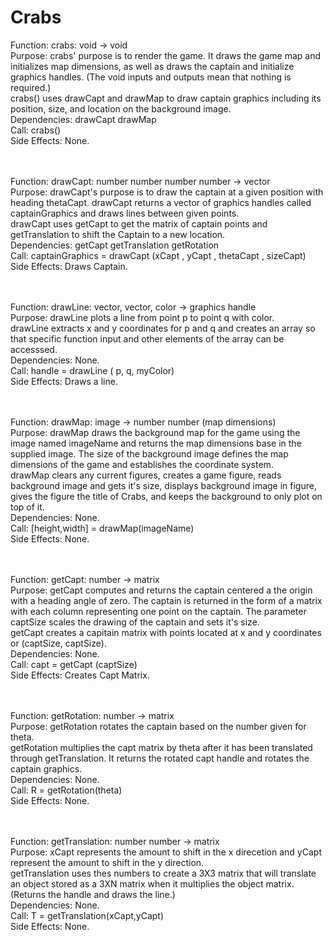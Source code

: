 # Crabs

Function: crabs: void -> void <br>
Purpose: crabs' purpose is to render the game. It draws the game map and initializes map dimensions, as well as draws the captain and initialize graphics handles. (The void inputs and outputs mean that nothing is required.) <br>
crabs() uses drawCapt and drawMap to draw captain graphics including its position, size, and location on the background image. <br>
Dependencies: drawCapt drawMap <br>
Call: crabs() <br>
Side Effects: None. <br>
<br>
<br>


Function: drawCapt: number number number number -> vector <br>
Purpose: drawCapt's purpose is to draw the captain at a given position with heading thetaCapt. drawCapt returns a vector of graphics handles called captainGraphics and draws lines between given points. <br>
drawCapt uses getCapt to get the matrix of captain points and getTranslation to shift the Captain to a new location. <br>
Dependencies: getCapt getTranslation getRotation <br>
Call: captainGraphics = drawCapt (xCapt , yCapt , thetaCapt , sizeCapt) <br>
Side Effects: Draws Captain. <br>
<br>
<br>


Function: drawLine: vector, vector, color -> graphics handle <br>
Purpose: drawLine plots a line from point p to point q with color. <br>
drawLine extracts x and y coordinates for p and q and creates an array so that specific function input and other elements of the array can be accesssed. <br>
Dependencies: None. <br>
Call: handle = drawLine ( p, q, myColor) <br>
Side Effects: Draws a line. <br>
<br>
<br>


Function: drawMap: image -> number number (map dimensions) <br>
Purpose: drawMap draws the background map for the game using the image named imageName and returns the map dimensions base in the supplied image. The size of the background image defines the map dimensions of the game and establishes the coordinate system. <br>
drawMap clears any current figures, creates a game figure, reads background image and gets it's size, displays background image in figure, gives the figure the title of Crabs, and keeps the background to only plot on top of it. <br>
Dependencies: None. <br>
Call: [height,width] = drawMap(imageName) <br>
Side Effects: None.  <br>
<br>
<br>


Function: getCapt: number -> matrix <br>
Purpose: getCapt computes and returns the captain centered a the origin with a heading angle of zero. The captain is returned in the form of a matrix with each column representing one point on the captain. The parameter captSize scales the drawing of the captain and sets it's size. <br>
getCapt creates a capitain matrix with points located at x and y coordinates or (captSize, captSize). <br>
Dependencies: None. <br> 
Call: capt = getCapt (captSize) <br>
Side Effects: Creates Capt Matrix. <br>
<br>
<br>

Function: getRotation: number -> matrix <br>
Purpose: getRotation rotates the captain based on the number given for theta. <br>
getRotation multiplies the capt matrix by theta after it has been translated through getTranslation. It returns the rotated capt handle and rotates the captain graphics. <br>
Dependencies: None. <br> 
Call: R = getRotation(theta) <br>
Side Effects: None. <br>
<br>
<br>

Function: getTranslation: number number -> matrix <br>
Purpose: xCapt represents the amount to shift in the x direcetion and yCapt represent the amount to shift in the y direction. <br>
getTranslation uses thes numbers to create a 3X3 matrix that will translate an object stored as a 3XN matrix when it multiplies the object matrix. (Returns the handle and draws the line.) <br>
Dependencies: None. <br>
Call: T = getTranslation(xCapt,yCapt) <br>
Side Effects: None. <br>
<b>
<b>
